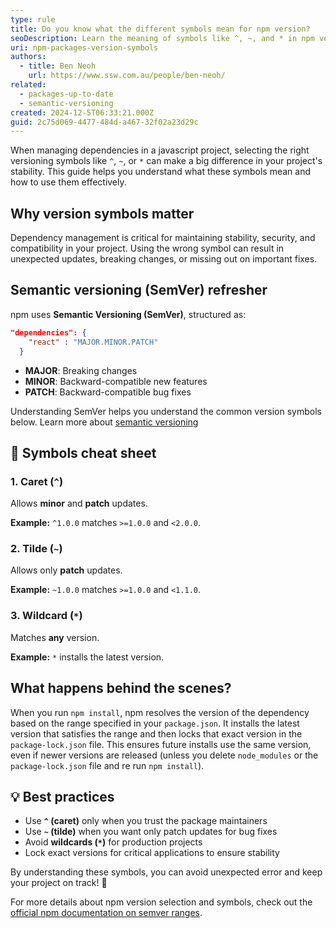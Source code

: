 ```yaml
---
type: rule
title: Do you know what the different symbols mean for npm version?
seoDescription: Learn the meaning of symbols like ^, ~, and * in npm versioning. Understand how to select dependency versions wisely for stable and predictable JavaScript projects.
uri: npm-packages-version-symbols
authors:
  - title: Ben Neoh
    url: https://www.ssw.com.au/people/ben-neoh/
related:
  - packages-up-to-date
  - semantic-versioning
created: 2024-12-5T06:33:21.000Z
guid: 2c75d069-4477-484d-a467-32f02a23d29c
---
```


When managing dependencies in a javascript project, selecting the right versioning symbols like `^`, `~`, or `*` can make a big difference in your project's stability. This guide helps you understand what these symbols mean and how to use them effectively.  

<!--endintro-->

## Why version symbols matter  

Dependency management is critical for maintaining stability, security, and compatibility in your project. Using the wrong symbol can result in unexpected updates, breaking changes, or missing out on important fixes.  

## Semantic versioning (SemVer) refresher  

npm uses **Semantic Versioning (SemVer)**, structured as:  

```json
"dependencies": {
    "react" : "MAJOR.MINOR.PATCH"
  }
```

* **MAJOR**: Breaking changes  
* **MINOR**: Backward-compatible new features  
* **PATCH**: Backward-compatible bug fixes  

Understanding SemVer helps you understand the common version symbols below. Learn more about [semantic versioning](/semantic-versioning)

## 🎯 Symbols cheat sheet  

### 1. Caret (`^`)  

Allows **minor** and **patch** updates.

**Example:** `^1.0.0` matches `>=1.0.0` and `<2.0.0`.  

### 2. Tilde (`~`)  

Allows only **patch** updates.  

**Example:** `~1.0.0` matches `>=1.0.0` and `<1.1.0`.  

### 3. Wildcard (`*`)  

Matches **any** version.  

**Example:** `*` installs the latest version.  

## What happens behind the scenes?  

When you run `npm install`, npm resolves the version of the dependency based on the range specified in your `package.json`. It installs the latest version that satisfies the range and then locks that exact version in the `package-lock.json` file. This ensures future installs use the same version, even if newer versions are released (unless you delete `node_modules` or the `package-lock.json` file and re run `npm install`).  

## 💡 Best practices  

* Use **`^` (caret)** only when you trust the package maintainers  
* Use **`~` (tilde)** when you want only patch updates for bug fixes  
* Avoid **wildcards (`*`)** for production projects  
* Lock exact versions for critical applications to ensure stability  

By understanding these symbols, you can avoid unexpected error and keep your project on track! 🚀  

For more details about npm version selection and symbols, check out the [official npm documentation on semver ranges](https://docs.npmjs.com/cli/v9/configuring-npm/package-json#dependencies).  
